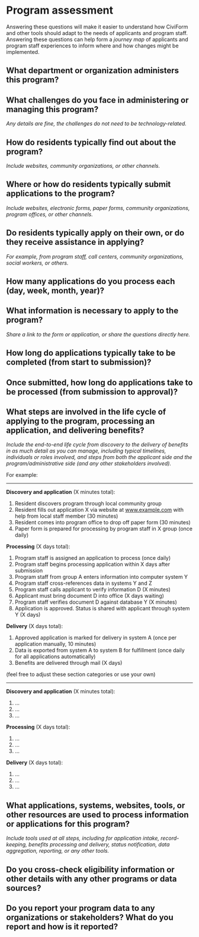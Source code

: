 # Program assessment
Answering these questions will make it easier to understand how CiviForm and other tools should adapt to the needs of applicants and program staff.
Answering these questions can help form a *journey map* of applicants and program staff experiences to inform where and how changes might be implemented.

## What department or organization administers this program?

## What challenges do you face in administering or managing this program?
*Any details are fine, the challenges do not need to be technology-related.*

## How do residents typically find out about the program?
*Include websites, community organizations, or other channels.*

## Where or how do residents typically submit applications to the program? 
*Include websites, electronic forms, paper forms, community organizations, program offices, or other channels.*

## Do residents typically apply on their own, or do they receive assistance in applying?
*For example, from program staff, call centers, community organizations, social workers, or others.*

## How many applications do you process each (day, week, month, year)? 

## What information is necessary to apply to the program?
*Share a link to the form or application, or share the questions directly here.*

## How long do applications typically take to be completed (from start to submission)?

## Once submitted, how long do applications take to be processed (from submission to approval)?


## What steps are involved in the life cycle of applying to the program, processing an application, and delivering benefits?
*Include the end-to-end life cycle from discovery to the delivery of benefits  in as much detail as you can manage, including typical timelines, individuals or roles involved, and steps from both the applicant side and the program/administrative side (and any other stakeholders involved).*

For example:
___

**Discovery and application** (X minutes total):
1. Resident discovers program through local community group
2. Resident fills out application X via website at www.example.com with help from local staff member (30 minutes)
3. Resident comes into program office to drop off paper form (30 minutes)
4. Paper form is prepared for processing by program staff in X group (once daily)

**Processing** (X days total):
1. Program staff is assigned an application to process (once daily)
2. Program staff begins processing application within X days after submission
3. Program staff from group A enters information into computer system Y
4. Program staff cross-references data in systems Y and Z
5. Program staff calls applicant to verify information D (X minutes)
6. Applicant must bring document D into office (X days waiting)
7. Program staff verifies document D against database Y (X minutes)
8. Application is approved. Status is shared with applicant through system Y (X days)

**Delivery** (X days total):
1. Approved application is marked for delivery in system A (once per application manually, 10 minutes)
2. Data is exported from system A to system B for fulfillment (once daily for all applications automatically)
3. Benefits are delivered through mail (X days)

(feel free to adjust these section categories or use your own)

___

**Discovery and application** (X minutes total):

  1. ...
  2. ...
  3. ...


**Processing** (X days total):

  1. ...
  2. ...
  3. ...

**Delivery** (X days total):

  1. ...
  2. ...
  3. ...


## What applications, systems, websites, tools, or other resources are used to process information or applications for this program?
*Include tools used at all steps, including for application intake, record-keeping, benefits processing and delivery, status notification, data aggregation, reporting, or any other tools.*

## Do you cross-check eligibility information or other details with any other programs or data sources?

## Do you report your program data to any organizations or stakeholders? What do you report and how is it reported?
